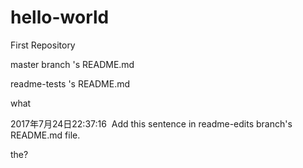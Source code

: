 # hello-world
First Repository


master branch 's README.md

readme-tests 's README.md

what

2017年7月24日22:37:16 
Add this sentence in readme-edits branch's README.md file.

the?
